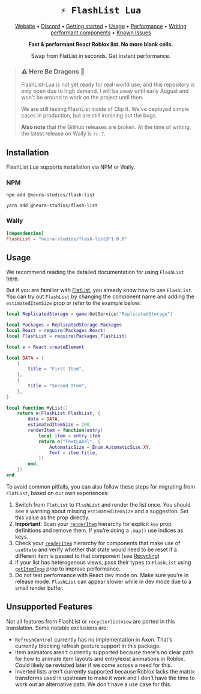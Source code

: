 <div align="center">

# `⚡ FlashList Lua`

<a href="https://neura-studios.github.io/flash-list-lua/">Website</a> •
<a href="https://discord.gg/Qm3JNyEc32">Discord</a> •
<a href="https://neura-studios.github.io/flash-list-lua/">Getting started</a> •
<a href="https://neura-studios.github.io/flash-list-lua/usage">Usage</a> •
<a href="https://neura-studios.github.io/flash-list-lua/performance-troubleshooting">Performance</a> •
<a href="https://neura-studios.github.io/flash-list-lua/fundamentals/performant-components">Writing performant components</a> •
<a href="https://neura-studios.github.io/flash-list-lua/known-issues">Known Issues</a>

**Fast & performant React Roblox list. No more blank cells.**

Swap from FlatList in seconds. Get instant performance.

</div>

> ### ⚠️ **Here Be Dragons 🐉**
>
> FlashList-Lua is not yet ready for real-world use, and this repository is only open due to high demand. I will be away until early August and won't be around to work on the project until then.
>
> We are still testing FlashList inside of Clip It. We've deployed simple cases in production, but are still ironining out the bugs.
>
> **Also note** that the GitHub releases are broken. At the time of writing, the latest release on Wally is `rc.7`.

## Installation

FlashList Lua supports installation via NPM or Wally.

### NPM

`npm add @neura-studios/flash-list`

`yarn add @neura-studios/flash-list`

### Wally

```toml
[dependencies]
FlashList = "neura-studios/flash-list@^1.0.0"
```

## Usage

We recommend reading the detailed documentation for using `FlashList` [here](https://neura-studios.github.io/flash-list-lua/usage).

But if you are familiar with [FlatList](https://github.com/jsdotlua/virtualized-list-lua), you already know how to use `FlashList`. You can try out `FlashList` by changing the component name and adding the `estimatedItemSize` prop or refer to the example below:

```lua
local ReplicatedStorage = game:GetService("ReplicatedStorage")

local Packages = ReplicatedStorage.Packages
local React = require(Packages.React)
local FlashList = require(Packages.FlashList)

local e = React.createElement

local DATA = {
    {
        title = "First Item",
    },
    {
        title = "Second Item",
    },
}

local function MyList()
    return e(FlashList.FlashList, {
        data = DATA,
        estimatedItemSize = 200,
        renderItem = function(entry)
            local item = entry.item
            return e("TextLabel", {
                AutomaticSize = Enum.AutomaticSize.XY,
                Text = item.title,
            })
        end,
    })
end
```

To avoid common pitfalls, you can also follow these steps for migrating from `FlatList`, based on our own experiences:

1. Switch from `FlatList` to `FlashList` and render the list once. You should see a warning about missing `estimatedItemSize` and a suggestion. Set this value as the prop directly.
2. **Important**: Scan your [`renderItem`](https://neura-studios.github.io/flash-list-lua/docs/usage/#renderitem) hierarchy for explicit `key` prop definitions and remove them. If you’re doing a `.map()` use indices as keys.
3. Check your [`renderItem`](https://neura-studios.github.io/flash-list-lua/docs/usage/#renderitem) hierarchy for components that make use of `useState` and verify whether that state would need to be reset if a different item is passed to that component (see [Recycling](https://neura-studios.github.io/flash-list-lua/docs/recycling))
4. If your list has heterogenous views, pass their types to `FlashList` using [`getItemType`](https://neura-studios.github.io/flash-list-lua/docs/usage/#getitemtype) prop to improve performance.
5. Do not test performance with React dev mode on. Make sure you’re in release mode. `FlashList` can appear slower while in dev mode due to a small render buffer.

## Unsupported Features

Not all features from FlashList or `recyclerlistview` are ported in this translation. Some notable exclusions are:

- `RefreshControl` currently has no implementation in Axon. That's currently blocking refresh gesture support in this package.
- Item animators aren't currently supported because there's no clear path for how to animate item layouts and entry/exist animations in Roblox. Could likely be revisited later if we come across a need for this.
- Inverted lists aren't currently supported because Roblox lacks the matrix transforms used in upstream to make it work and I don't have the time to work out an alternative path. We don't have a use case for this.
